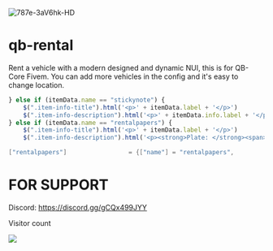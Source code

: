 
![787e-3aV6hk-HD](https://github.com/MamBa-OP/qb-rental/assets/69965743/0738633d-e1ff-46bd-970f-496e58d26ff8)


qb-rental
=========
 
Rent a vehicle with a modern designed and dynamic NUI, this is for QB-Core Fivem.
You can add more vehicles in the config and it's easy to change location.

```js
} else if (itemData.name == "stickynote") {
    $(".item-info-title").html('<p>' + itemData.label + '</p>')
    $(".item-info-description").html('<p>' + itemData.info.label + '</p>');
} else if (itemData.name == "rentalpapers") {
    $(".item-info-title").html('<p>' + itemData.label + '</p>')
    $(".item-info-description").html('<p><strong>Plate: </strong><span>'+ itemData.info.plate + '<p><strong>Model: </strong><span>'+ itemData.info.model +'</span></p>');
```

```lua
["rentalpapers"]				 = {["name"] = "rentalpapers", 					["label"] = "Rental Papers", 			["weight"] = 0, 		["type"] = "item", 		["image"] = "rentalpapers.png", 		["unique"] = true, 		["useable"] = false, 	["shouldClose"] = false, 	["combinable"] = nil, 	["description"] = "Yea, this is my car i can prove it!"},
```

FOR SUPPORT
=========
Discord: https://discord.gg/gCQx499JYY


<p>Visitor count</p>
  <img src="https://profile-counter.glitch.me/qb-rental-replace/count.svg" />
